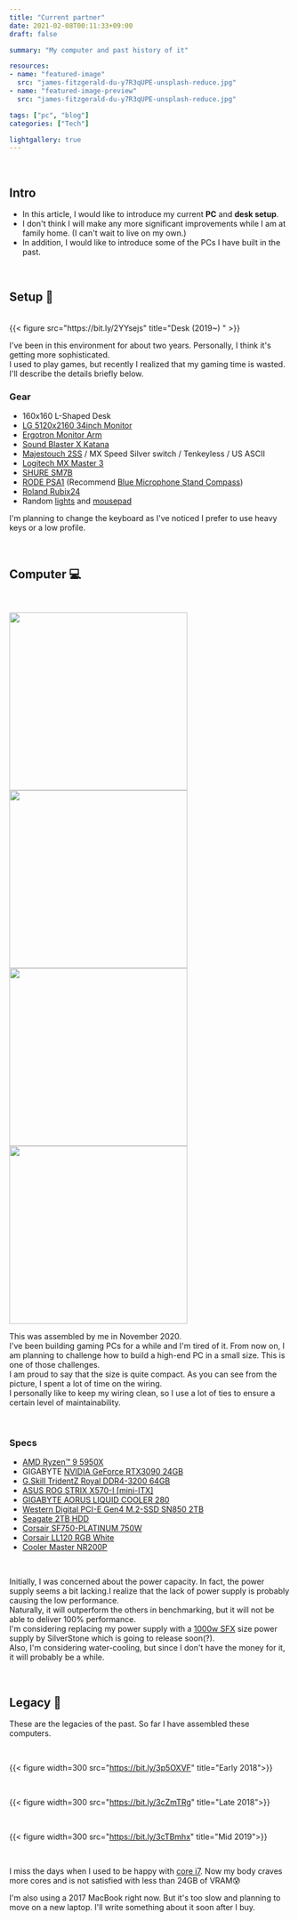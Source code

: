 ```yaml
---
title: "Current partner"
date: 2021-02-08T00:11:33+09:00
draft: false

summary: "My computer and past history of it"

resources:
- name: "featured-image"
  src: "james-fitzgerald-du-y7R3qUPE-unsplash-reduce.jpg"
- name: "featured-image-preview"
  src: "james-fitzgerald-du-y7R3qUPE-unsplash-reduce.jpg"

tags: ["pc", "blog"]
categories: ["Tech"]

lightgallery: true
---
```


<br>

## Intro
- In this article, I would like to introduce my current **PC** and **desk setup**.  
- I don't think I will make any more significant improvements while I am at family home. (I can't wait to live on my own.)
- In addition, I would like to introduce some of the PCs I have built in the past.

<br>

## Setup :information_desk_person:
<br>
{{< figure src="https://bit.ly/2YYsejs" title="Desk (2019~) " >}}

I've been in this environment for about two years.
Personally, I think it's getting more sophisticated.   
I used to play games, but recently I realized that my gaming time is wasted.  
I'll describe the details briefly below.

### Gear
- 160x160 L-Shaped Desk
- [LG 5120x2160 34inch Monitor](https://amzn.to/3d0uPBF)
- [Ergotron Monitor Arm](https://amzn.to/370bk8x)
- [Sound Blaster X Katana](https://amzn.to/36Vz5Ph)
- [Majestouch 2SS](https://amzn.to/3cZTYNa) / MX Speed Silver switch / Tenkeyless / US ASCII
- [Logitech MX Master 3](https://amzn.to/2Z49C1S)
- [SHURE SM7B](https://amzn.to/2Z6HyKU)
- [RODE PSA1](https://amzn.to/2Z3lmS6) (Recommend [Blue Microphone Stand Compass](https://amzn.to/2OprMcd))
- [Roland Rubix24](https://amzn.to/3aVqJYS)
- Random [lights](https://amzn.to/3b6UqGT) and [mousepad](https://amzn.to/3tMKPgT)

I'm planning to change the keyboard as I've noticed I prefer to use heavy keys or a low profile.




<br>

## Computer :computer:
<br>

<img width=320 src="https://bit.ly/3jxXjUF"> <img width=320 src="https://bit.ly/3jyfOIE">
<img width=320 src="https://bit.ly/3jyIn95"> <img width=320 src="https://bit.ly/2N6c310">

This was assembled by me in November 2020.  
I've been building gaming PCs for a while and I'm tired of it. From now on, I am planning to challenge how to build a high-end PC in a small size. This is one of those challenges.  
I am proud to say that the size is quite compact. As you can see from the picture, I spent a lot of time on the wiring.  
I personally like to keep my wiring clean, so I use a lot of ties to ensure a certain level of maintainability.

<br>

### Specs

- [AMD Ryzen™ 9 5950X](https://amzn.to/3jAwpeZ)
- GIGABYTE [NVIDIA GeForce RTX3090 24GB](https://amzn.to/3pc21bP)
- [G.Skill TridentZ Royal DDR4-3200 64GB](https://amzn.to/2LARARs)
- [ASUS ROG STRIX X570-I [mini-ITX]](https://amzn.to/3aTOrou)
- [GIGABYTE AORUS LIQUID COOLER 280](https://amzn.to/3p25AkY)
- [Western Digital PCI-E Gen4 M.2-SSD SN850 2TB](https://amzn.to/2Z2U3qX)
- [Seagate 2TB HDD](https://amzn.to/2LGZV6m)
- [Corsair SF750-PLATINUM 750W](https://amzn.to/2N9uQIO)
- [Corsair LL120 RGB White](https://amzn.to/2Z3nOYJ)
- [Cooler Master NR200P](https://amzn.to/3aMa8XC)  

<br>

Initially, I was concerned about the power capacity. In fact, the power supply seems a bit lacking.I realize that the lack of power supply is probably causing the low performance.  
Naturally, it will outperform the others in benchmarking, but it will not be able to deliver 100% performance.  
I'm considering replacing my power supply with a [1000w SFX](https://bit.ly/2MGUvJ7) size power supply by SilverStone which is going to release soon(?).  
Also, I'm considering water-cooling, but since I don't have the money for it, it will probably be a while.

<br>

## Legacy :see_no_evil:

These are the legacies of the past. So far I have assembled these computers.

<br>

{{< figure width=300 src="https://bit.ly/3p5OXVF" title="Early 2018">}}

<br>

{{< figure width=300 src="https://bit.ly/3cZmTRg" title="Late 2018">}}

<br>

{{< figure width=300 src="https://bit.ly/3cTBmhx" title="Mid 2019">}}

<br>

I miss the days when I used to be happy with [core i7](https://amzn.to/3cVucJT).  Now my body craves more cores and is not satisfied with less than 24GB of VRAM:cold_sweat:  

I'm also using a 2017 MacBook right now. But it's too slow and planning to move on a new laptop. I'll write something about it soon after I buy.
